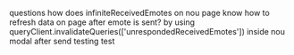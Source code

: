 questions
  how does infiniteReceivedEmotes on nou page know how to refresh data on page after emote is sent?
    by using queryClient.invalidateQueries(['unrespondedReceivedEmotes']) inside nou modal after send
  testing test